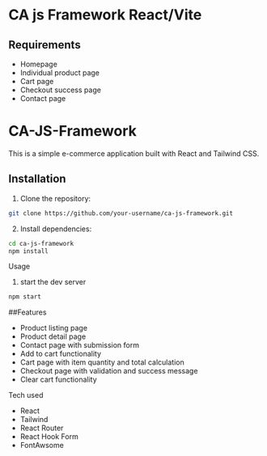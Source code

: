 # CA js Framework React/Vite

## Requirements
- Homepage
- Individual product page
- Cart page
- Checkout success page
- Contact page

# CA-JS-Framework

This is a simple e-commerce application built with React and Tailwind CSS.

## Installation

1. Clone the repository:

```bash
git clone https://github.com/your-username/ca-js-framework.git
```
2. Install dependencies:
```bash
cd ca-js-framework
npm install
```
Usage
1. start the dev server 
```bash
npm start
```

##Features
- Product listing page
- Product detail page
- Contact page with submission form
- Add to cart functionality
- Cart page with item quantity and total calculation
- Checkout page with validation and success message
- Clear cart functionality

Tech used 
- React
- Tailwind
- React Router
- React Hook Form
- FontAwsome



